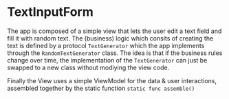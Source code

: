 # TextInputForm

The app is composed of a simple view that lets the user edit a text field and fill it with random text.
The (business) logic which consits of creating the text is defined by a protocol `TextGenerator` which the app implements through the `RandomTextGenerator` class. The idea is that if the business rules change over time, the implementation of the `TextGenerator` can just be swapped to a new class without modiying the view code.

Finally the View uses a simple ViewModel for the data & user interactions, assembled together by the static function `static func assemble()`
